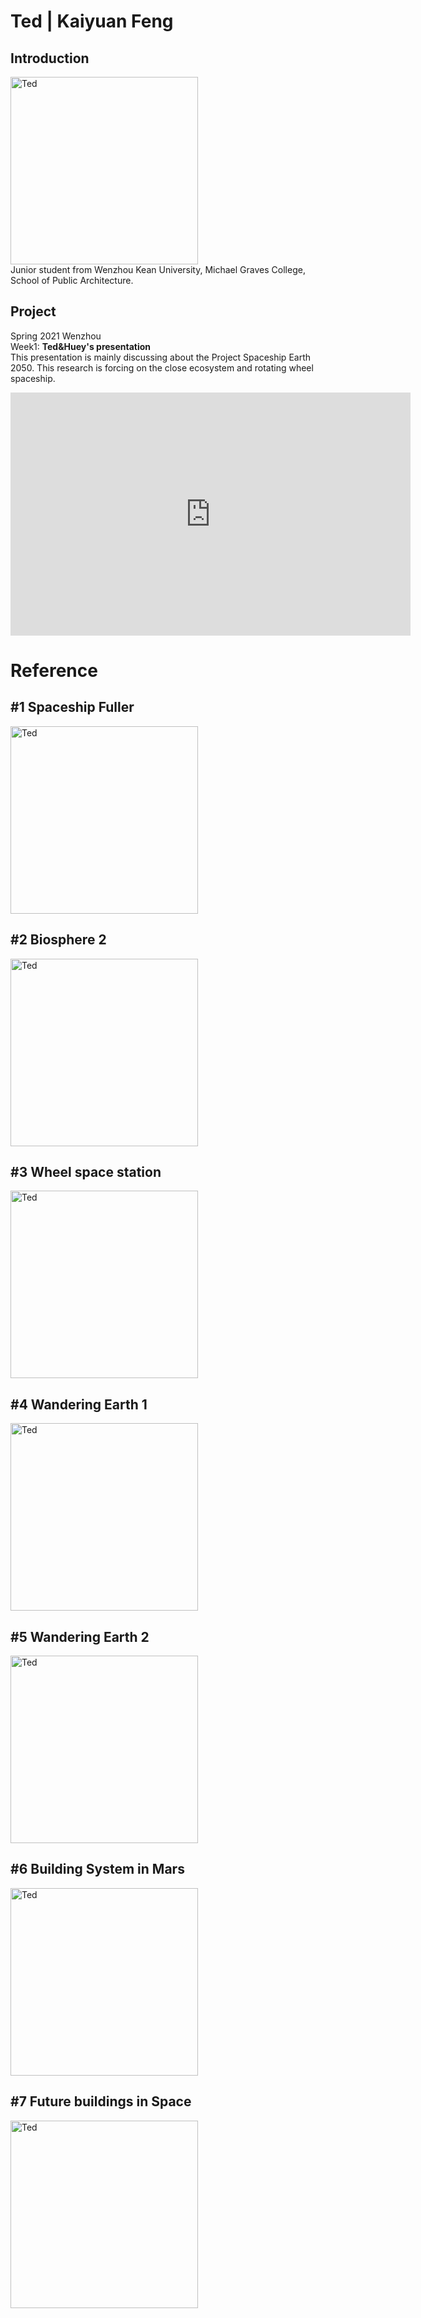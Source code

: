 # Ted | Kaiyuan Feng

## Introduction
<img alt="Ted" src="https://github.com/steenblikrs/2021-Spring-Studio/blob/d08001061d318e4abb848c9018fcbbcf7dcf5d02/students/Ted/WechatIMG428.jpeg?raw=true" width="300">
<br>
Junior student from Wenzhou Kean University, Michael Graves College, School of Public Architecture.

## Project
Spring 2021 Wenzhou<br>
  Week1: 
  **Ted&Huey's presentation**
<br>
This presentation is mainly discussing about the Project Spaceship Earth 2050. This research is forcing on the close ecosystem and rotating wheel spaceship.
<iframe src="https://docs.google.com/presentation/d/e/2PACX-1vQcREzO3Unwooob4wOOWULBMHdu9ISg40RN_Ja8kDPWDl1vGB7p2SM9oktqH7vg3w/embed?start=true&loop=true&delayms=3000" frameborder="0" width="640" height="389" allowfullscreen="true" mozallowfullscreen="true" webkitallowfullscreen="true"></iframe>

# Reference

## #1 Spaceship Fuller
<img alt="Ted" src="https://github.com/steenblikrs/2021-Spring-Studio/blob/b4e560cfd010f6b7f1d109b22c39b186a2167d8e/students/Ted/1.jpg?raw=true" width="300">


## #2 Biosphere 2
 <img alt="Ted" src="https://github.com/steenblikrs/2021-Spring-Studio/blob/484fe0ac9332a1c652b1be5c52818d00d41323a9/students/Ted/2.jpg?raw=true" width="300">

## #3 Wheel space station
 <img alt="Ted" src="https://github.com/steenblikrs/2021-Spring-Studio/blob/bf9119068b4cac6a294547a510132fdacdf7a2cf/students/Ted/3.jpg?raw=true" width="300">
 
## #4 Wandering Earth 1
 <img alt="Ted" src="https://github.com/steenblikrs/2021-Spring-Studio/blob/bf9119068b4cac6a294547a510132fdacdf7a2cf/students/Ted/4.jpg?raw=true" width="300">
 
## #5 Wandering Earth 2
 <img alt="Ted" src="https://github.com/steenblikrs/2021-Spring-Studio/blob/bf9119068b4cac6a294547a510132fdacdf7a2cf/students/Ted/5.jpg?raw=true" width="300">
 
## #6 Building System in Mars
 <img alt="Ted" src="https://github.com/steenblikrs/2021-Spring-Studio/blob/bf9119068b4cac6a294547a510132fdacdf7a2cf/students/Ted/6.jpg?raw=true" width="300">
 
## #7 Future buildings in Space
 <img alt="Ted" src="https://github.com/steenblikrs/2021-Spring-Studio/blob/bf9119068b4cac6a294547a510132fdacdf7a2cf/students/Ted/7.jpg?raw=true" width="300">
